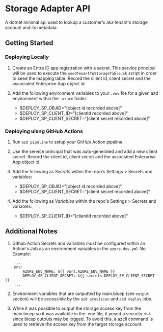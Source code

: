 # Storage Adapter API
A dotnet minimal api used to lookup a customer's aka tenant's storage account and its metadata.   

## Getting Started

### Deploying Locally

1. Create an Entra ID app registration with a secret.  This service principal will be used to execute the `seedTenantToStorageTable.sh` script in order to seed the mapping table.  Record the client id, client secret and the associated Enterprise App object id.  

2. Add the following environment variables to your `.env` file for a given azd environment within the `.azure` folder.
    - $DEPLOY_SP_OBJID="[object id recorded above]"
    - $DEPLOY_SP_CLIENT_ID="[clientId recorded above]"
    - $DEPLOY_SP_CLIENT_SECRET="[client secret recorded above]"


### Deploying uisng GitHub Actions

1. Run `azd pipeline` to setup your GitHub Action pipeline.

2. Use the service principal that was auto-generated and add a new client secret.  Record the client id, client secret and the associated Enterprise App object id.  

3. Add the following as *Secrets* within the repo's Settings > Secrets and variables:
    - $DEPLOY_SP_OBJID="[object id recorded above]"
    - $DEPLOY_SP_CLIENT_SECRET="[client secret recorded above]"

4. Add the following as *Variables* within the repo's Settings > Secrets and variables:
    - $DEPLOY_SP_CLIENT_ID="[clientId recorded above]"


## Additional Notes

1. Github Action Secrets and variables must be configured within an Action's Job as an environment variables in the `azure-dev.yml` file.  Example: 
```
    ...
    env:
        AZURE_ENV_NAME: ${{ vars.AZURE_ENV_NAME }}
        DEPLOY_SP_CLIENT_SECRET: ${{ secrets.DEPLOY_SP_CLIENT_SECRET }}
    ...
```

2. Environment variables that are outputted by main.bicep (see `output` section) will be accessible by the `azd provision` and `azd deploy` jobs.

3. While it was  possible to output the storage access key from the main.bicep so it was available in the .env file, it posed a security risk since bicep outputs may be logged.  To avoid this, a azcli command is used to retrieve the access key from the target storage account. 


